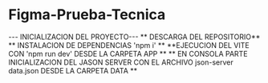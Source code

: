# Figma-Prueba-Tecnica
--- INICIALIZACION DEL PROYECTO--- ** DESCARGA DEL REPOSITORIO** ** INSTALACION DE DEPENDENCIAS 'npm i' ** **EJECUCION DEL VITE CON 'npm run dev' DESDE LA CARPETA APP ** ** EN CONSOLA PARTE INICIALIZACION DEL JASON SERVER CON EL ARCHIVO json-server data.json DESDE LA CARPETA DATA **
